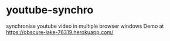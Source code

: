 # youtube-synchro
synchronise youtube video in multiple browser windows
Demo at https://obscure-lake-76319.herokuapp.com/